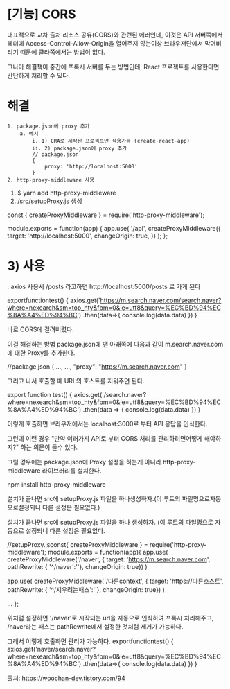 # [기능] CORS

대표적으로 교차 출처 리소스 공유(CORS)와 관련된 에러인데, 이것은 API 서버쪽에서 헤더에 Access-Control-Allow-Origin을 열어주지 않는이상 브라우저단에서 막어비리기 때문에 클라쪽에서는 방법이 없다.

그나마 해결책이 중간에 프록시 서버를 두는 방법인데, React 프로젝트를 사용한다면 간단하게 처리할 수 있다.

# 해결
	1. package.json에 proxy 추가
		a. 예시
			i. 1) CRA로 제작된 프로젝트만 적용가능 (create-react-app)
			ii. 2) package.json에 proxy 추가
			// package.json
			{
				proxy: 'http://localhost:5000'
			}
	2. http-proxy-middleware 사용
1) $ yarn add http-proxy-middleware
2) /src/setupProxy.js 생성

const { createProxyMiddleware } = require('http-proxy-middleware');

module.exports = function(app) {
  app.use(
    '/api',
    createProxyMiddleware({
      target: 'http://localhost:5000',
      changeOrigin: true,
    })
  );
};

# 3) 사용
: axios 사용시 /posts 라고하면 http://localhost:5000/posts 로 가게 된다


exportfunctiontest() {
  axios.get('https://m.search.naver.com/search.naver?where=nexearch&sm=top_hty&fbm=0&ie=utf8&query=%EC%BD%94%EC%8A%A4%ED%94%BC')
       .then(data=>{
         console.log(data.data)
       })
}
 
바로 CORS에 걸려버렸다.



이걸 해결하는 방법
package.json에 맨 아래쪽에 다음과 같이 m.search.naver.com에 대한 Proxy를 추가한다.

//package.json 
{
	..., 
	..., 
	"proxy": "https://m.search.naver.com" 
}

그리고 나서 호출할 때 URL의 호스트를 지워주면 된다.

export function test() { 
	axios.get('/search.naver?where=nexearch&sm=top_hty&fbm=0&ie=utf8&query=%EC%BD%94%EC%8A%A4%ED%94%BC') 
		.then(data => { 
			console.log(data.data) 
		}) 
}

이렇게 호출하면 브라우저에서는 localhost:3000로 부터 API 응답을 인식한다.

그런데 이런 경우 "만약 여러가지 API로 부터 CORS 처리를 관리하려면어떻게 해야하지?" 하는 의문이 들수 있다.

그럴 경우에는 package.json에 Proxy 설정을 하는게 아니라 http-proxy-middleware 라이브러리를 설치한다.

npm install http-proxy-middleware

설치가 끝나면 src에 setupProxy.js 파일을 하나생성하자.(이 루트의 파일명으로자동으로설정되니 다른 설정은 필요없다.)

설치가 끝나면 src에 setupProxy.js 파일을 하나 생성하자. (이 루트의 파일명으로 자동으로 설정되니 다른 설정은 필요없다.
 
//setupProxy.jsconst{ createProxyMiddleware } = require('http-proxy-middleware');
module.exports = function(app){
  app.use(
    createProxyMiddleware('/naver', {
      target: 'https://m.search.naver.com',
      pathRewrite: {
        '^/naver':''},
      changeOrigin: true})
  )
  
  app.use(
    createProxyMiddleware('/다른context', {
      target: 'https://다른호스트',
      pathRewrite: {
        '^/지우려는패스':''},
      changeOrigin: true})
  )
  
  ...
};

위처럼 설정하면 '/naver'로 시작되는 url을 자동으로 인식하여 프록시 처리해주고, /naver라는 패스는 pathRewrite에서 설정한 것처럼 제거가 가능하다.
 
그래서 이렇게 호출하면 관리가 가능하다.
exportfunctiontest() {
  axios.get('naver/search.naver?where=nexearch&sm=top_hty&fbm=0&ie=utf8&query=%EC%BD%94%EC%8A%A4%ED%94%BC')
       .then(data=>{
         console.log(data.data)
       })
}
 
출처: <https://woochan-dev.tistory.com/94> 



